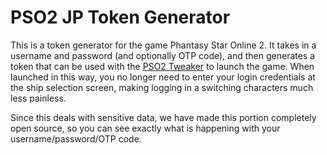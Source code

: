 # PSO2 JP Token Generator
This is a token generator for the game Phantasy Star Online 2. It takes in a username and password (and optionally OTP code), and then generates a token that can be used with the [PSO2 Tweaker](http://arks-layer.com) to launch the game. When launched in this way, you no longer need to enter your login credentials at the ship selection screen, making logging in a switching characters much less painless.

Since this deals with sensitive data, we have made this portion completely open source, so you can see exactly what is happening with your username/password/OTP code.
